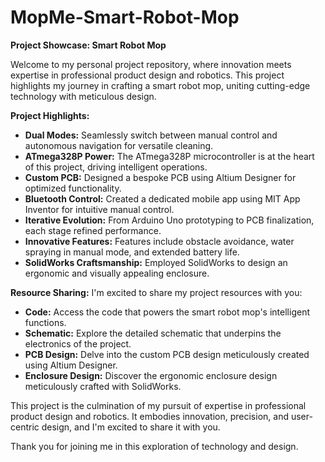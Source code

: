 # MopMe-Smart-Robot-Mop
**Project Showcase: Smart Robot Mop**

Welcome to my personal project repository, where innovation meets expertise in professional product design and robotics. This project highlights my journey in crafting a smart robot mop, uniting cutting-edge technology with meticulous design.

**Project Highlights:**
- **Dual Modes:** Seamlessly switch between manual control and autonomous navigation for versatile cleaning.
- **ATmega328P Power:** The ATmega328P microcontroller is at the heart of this project, driving intelligent operations.
- **Custom PCB:** Designed a bespoke PCB using Altium Designer for optimized functionality.
- **Bluetooth Control:** Created a dedicated mobile app using MIT App Inventor for intuitive manual control.
- **Iterative Evolution:** From Arduino Uno prototyping to PCB finalization, each stage refined performance.
- **Innovative Features:** Features include obstacle avoidance, water spraying in manual mode, and extended battery life.
- **SolidWorks Craftsmanship:** Employed SolidWorks to design an ergonomic and visually appealing enclosure.

**Resource Sharing:**
I'm excited to share my project resources with you:
- **Code:** Access the code that powers the smart robot mop's intelligent functions.
- **Schematic:** Explore the detailed schematic that underpins the electronics of the project.
- **PCB Design:** Delve into the custom PCB design meticulously created using Altium Designer.
- **Enclosure Design:** Discover the ergonomic enclosure design meticulously crafted with SolidWorks.

This project is the culmination of my pursuit of expertise in professional product design and robotics. It embodies innovation, precision, and user-centric design, and I'm excited to share it with you.

Thank you for joining me in this exploration of technology and design.

